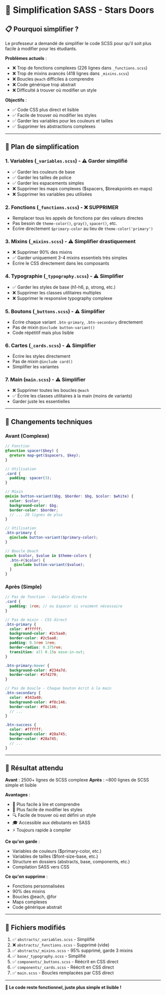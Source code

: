 # 🎨 Simplification SASS - Stars Doors

## 📋 Pourquoi simplifier ?

Le professeur a demandé de simplifier le code SCSS pour qu'il soit plus facile à modifier pour les étudiants.

**Problèmes actuels** :
- ❌ Trop de fonctions complexes (226 lignes dans `_functions.scss`)
- ❌ Trop de mixins avancés (418 lignes dans `_mixins.scss`)
- ❌ Boucles `@each` difficiles à comprendre
- ❌ Code générique trop abstrait
- ❌ Difficulté à trouver où modifier un style

**Objectifs** :
- ✅ Code CSS plus direct et lisible
- ✅ Facile de trouver où modifier les styles
- ✅ Garder les variables pour les couleurs et tailles
- ✅ Supprimer les abstractions complexes

---

## 🔧 Plan de simplification

### 1. **Variables** (`_variables.scss`) - ⚠️ Garder simplifié
- ✅ Garder les couleurs de base
- ✅ Garder les tailles de police
- ✅ Garder les espacements simples
- ❌ Supprimer les maps complexes ($spacers, $breakpoints en maps)
- ❌ Supprimer les variables peu utilisées

### 2. **Fonctions** (`_functions.scss`) - ❌ SUPPRIMER
- Remplacer tous les appels de fonctions par des valeurs directes
- Pas besoin de `theme-color()`, `gray()`, `spacer()`, etc.
- Écrire directement `$primary-color` au lieu de `theme-color('primary')`

### 3. **Mixins** (`_mixins.scss`) - ⚠️ Simplifier drastiquement
- ❌ Supprimer 90% des mixins
- ✅ Garder uniquement 3-4 mixins essentiels très simples
- Écrire le CSS directement dans les composants

### 4. **Typographie** (`_typography.scss`) - ⚠️ Simplifier
- ✅ Garder les styles de base (h1-h6, p, strong, etc.)
- ❌ Supprimer les classes utilitaires multiples
- ❌ Supprimer le responsive typography complexe

### 5. **Boutons** (`_buttons.scss`) - ⚠️ Simplifier
- Écrire chaque variant `.btn-primary`, `.btn-secondary` directement
- Pas de mixin `@include button-variant()`
- Code répétitif mais plus lisible

### 6. **Cartes** (`_cards.scss`) - ⚠️ Simplifier
- Écrire les styles directement
- Pas de mixin `@include card()`
- Simplifier les variantes

### 7. **Main** (`main.scss`) - ⚠️ Simplifier
- ❌ Supprimer toutes les boucles `@each`
- ✅ Écrire les classes utilitaires à la main (moins de variants)
- Garder juste les essentielles

---

## 📝 Changements techniques

### Avant (Complexe)
```scss
// Fonction
@function spacer($key) {
  @return map-get($spacers, $key);
}

// Utilisation
.card {
  padding: spacer(3);
}

// Mixin
@mixin button-variant($bg, $border: $bg, $color: $white) {
  color: $color;
  background-color: $bg;
  border-color: $border;
  // ... 20 lignes de plus
}

// Utilisation
.btn-primary {
  @include button-variant($primary-color);
}

// Boucle @each
@each $color, $value in $theme-colors {
  .btn-#{$color} {
    @include button-variant($value);
  }
}
```

### Après (Simple)
```scss
// Pas de fonction - Variable directe
.card {
  padding: 1rem; // ou $spacer si vraiment nécessaire
}

// Pas de mixin - CSS direct
.btn-primary {
  color: #ffffff;
  background-color: #2c5aa0;
  border-color: #2c5aa0;
  padding: 0.5rem 1rem;
  border-radius: 0.375rem;
  transition: all 0.15s ease-in-out;
}

.btn-primary:hover {
  background-color: #234a7d;
  border-color: #1f4270;
}

// Pas de boucle - Chaque bouton écrit à la main
.btn-secondary {
  color: #343a40;
  background-color: #f8c146;
  border-color: #f8c146;
  // ...
}

.btn-success {
  color: #ffffff;
  background-color: #28a745;
  border-color: #28a745;
  // ...
}
```

---

## 🎯 Résultat attendu

**Avant** : 2500+ lignes de SCSS complexe
**Après** : ~800 lignes de SCSS simple et lisible

**Avantages** :
- 📖 Plus facile à lire et comprendre
- 🎨 Plus facile de modifier les styles
- 🔍 Facile de trouver où est défini un style
- 🎓 Accessible aux débutants en SASS
- ⚡ Toujours rapide à compiler

**Ce qu'on garde** :
- Variables de couleurs ($primary-color, etc.)
- Variables de tailles ($font-size-base, etc.)
- Structure en dossiers (abstracts, base, components, etc.)
- Compilation SASS vers CSS

**Ce qu'on supprime** :
- Fonctions personnalisées
- 90% des mixins
- Boucles @each, @for
- Maps complexes
- Code générique abstrait

---

## 📂 Fichiers modifiés

1. ✅ `abstracts/_variables.scss` - Simplifié
2. ❌ `abstracts/_functions.scss` - Supprimé (vide)
3. ✅ `abstracts/_mixins.scss` - 95% supprimé, garde 3 mixins
4. ✅ `base/_typography.scss` - Simplifié
5. ✅ `components/_buttons.scss` - Réécrit en CSS direct
6. ✅ `components/_cards.scss` - Réécrit en CSS direct
7. ✅ `main.scss` - Boucles remplacées par CSS direct

---

**🚀 Le code reste fonctionnel, juste plus simple et lisible !**
